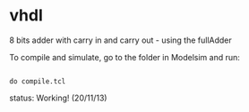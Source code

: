 vhdl
====

8 bits adder with carry in and carry out - using the fullAdder

To compile and simulate, go to the folder in Modelsim and run:

<code>
do compile.tcl
</code>

status: Working! (20/11/13)
